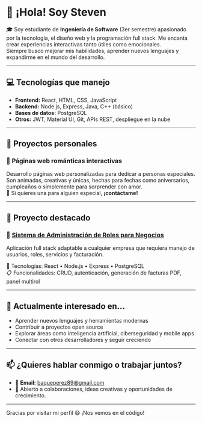# 👋 ¡Hola! Soy Steven

🎓 Soy estudiante de **Ingeniería de Software** (3er semestre) apasionado por la tecnología, el diseño web y la programación full stack. Me encanta crear experiencias interactivas tanto útiles como emocionales.  
Siempre busco mejorar mis habilidades, aprender nuevos lenguajes y expandirme en el mundo del desarrollo.

---

## 💻 Tecnologías que manejo

- **Frontend:** React, HTML, CSS, JavaScript
- **Backend:** Node.js, Express, Java, C++ (básico)
- **Bases de datos:** PostgreSQL
- **Otros:** JWT, Material UI, Git, APIs REST, despliegue en la nube

---

## 💖 Proyectos personales

### 💌 **Páginas web románticas interactivas**  
Desarrollo páginas web personalizadas para dedicar a personas especiales. Son animadas, creativas y únicas, hechas para fechas como aniversarios, cumpleaños o simplemente para sorprender con amor.  
🌟 Si quieres una para alguien especial, **¡contáctame!**

---

## 🚀 Proyecto destacado

### 🔐 [Sistema de Administración de Roles para Negocios](https://github.com/Baque2005/ReparacionSysteclinx)  
Aplicación full stack adaptable a cualquier empresa que requiera manejo de usuarios, roles, servicios y facturación.

🔧 Tecnologías: React • Node.js • Express • PostgreSQL  
📋 Funcionalidades: CRUD, autenticación, generación de facturas PDF, panel multirol

---

## 🧠 Actualmente interesado en...

- Aprender nuevos lenguajes y herramientas modernas
- Contribuir a proyectos open source
- Explorar áreas como inteligencia artificial, ciberseguridad y mobile apps
- Conectar con otros desarrolladores y seguir creciendo

---

## 📫 ¿Quieres hablar conmigo o trabajar juntos?

- 📧 **Email:** [baqueperez89@gmail.com](mailto:baqueperez89@gmail.com)
- 💼 Abierto a colaboraciones, ideas creativas y oportunidades de crecimiento.

---

Gracias por visitar mi perfil 😄 ¡Nos vemos en el código!

